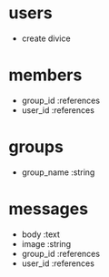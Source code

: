 # users
 - create divice

# members
 - group_id :references
 - user_id :references

# groups
 - group_name :string

# messages
 - body :text
 - image :string
 - group_id :references
 - user_id :references